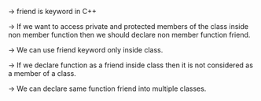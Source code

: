 

-> friend is keyword in C++

-> If we want to access private and protected members of the class inside non member function then we should declare non member function friend.

-> We can use friend keyword only inside class.

-> If we declare function as a friend inside class then it is not considered as a member of a class.

<!-- Example :  -->

<!-- question :1 -->


-> We can declare same function friend into multiple classes.

<!-- Example 2: -->

<!-- question 2: -->



